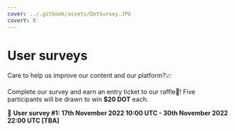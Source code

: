 ```yaml
---
cover: ../.gitbook/assets/DotSurvey.JPG
coverY: 0
---
```


# User surveys

Care to help us improve our content and our platform?📈

Complete our survey and earn an entry ticket to our raffle🎡! Five participants will be drawn to win **$20 DOT** each.

🎤 **User survey #1: 17th November 2022 10:00 UTC -  30th November 2022 22:00 UTC \[TBA]**

